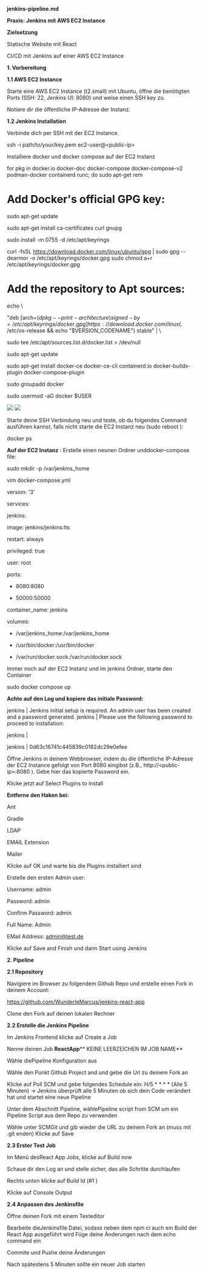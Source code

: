 **jenkins-pipeline.md**

**Praxis: Jenkins mit AWS EC2 Instance**

**Zielsetzung**

Statische Website mit React

CI/CD mit Jenkins auf einer AWS EC2 Instance

**1. Vorbereitung**

**1.1 AWS EC2 Instance**

Starte eine AWS EC2 Instance (t2.small) mit Ubuntu, öffne die benötigten Ports (SSH: 22, Jenkins UI: 8080) und weise einen SSH key zu.

Notiere dir die öffentliche IP-Adresse der Instanz.

**1.2 Jenkins Installation**

Verbinde dich per SSH mit der EC2 Instance.

ssh -i path/to/your/key.pem ec2-user@\<public-ip\>

Installiere docker und docker compose auf der EC2 Instanz

for pkg in docker.io docker-doc docker-compose docker-compose-v2 podman-docker containerd runc; do sudo apt-get rem

# Add Docker's official GPG key:

sudo apt-get update

sudo apt-get install ca-certificates curl gnupg

sudo install -m 0755 -d /etc/apt/keyrings

curl -fsSL https://download.docker.com/linux/ubuntu/gpg | sudo gpg --dearmor -o /etc/apt/keyrings/docker.gpg sudo chmod a+r /etc/apt/keyrings/docker.gpg

# Add the repository to Apt sources:

echo \

"deb [arch=$(dpkg --print-architecture) signed-by=/etc/apt/keyrings/docker.gpg] https://download.docker.com/linux$(. /etc/os-release && echo "$VERSION\_CODENAME") stable" | \

sudo tee /etc/apt/sources.list.d/docker.list \> /dev/null

sudo apt-get update

sudo apt-get install docker-ce docker-ce-cli containerd.io docker-buildx-plugin docker-compose-plugin

sudo groupadd docker

sudo usermod -aG docker $USER

![](RackMultipart20240129-1-52alcw_html_2f00dcce4fc128.png) ![](RackMultipart20240129-1-52alcw_html_309870a8aabfb3d.png)

Starte deine SSH Verbindung neu und teste, ob du folgendes Command ausführen kannst, falls nicht starte die EC2 Instanz neu (sudo reboot ):

docker ps

**Auf der EC2 Instanz** : Erstelle einen neunen Ordner unddocker-compose file:

sudo mkdir -p /var/jenkins\_home

vim docker-compose.yml

version: '3'

services:

jenkins:

image: jenkins/jenkins:lts

restart: always

privileged: true

user: root

ports:

- 8080:8080

- 50000:50000

container\_name: jenkins

volumes:

- /var/jenkins\_home:/var/jenkins\_home

- /usr/bin/docker:/usr/bin/docker

- /var/run/docker.sock:/var/run/docker.sock

Immer noch auf der EC2 Instanz und im jenkins Ordner, starte den Container

sudo docker compose up

**Achte auf den Log und kopiere das initiale Password:**

jenkins | Jenkins initial setup is required. An admin user has been created and a password generated. jenkins | Please use the following password to proceed to installation:

jenkins |

jenkins | 0d63c16741c445839c0182dc29e0efee

Öffne Jenkins in deinem Webbrowser, indem du die öffentliche IP-Adresse der EC2 Instance gefolgt von Port 8080 eingibst (z.B., http://\<public-ip\>:8080 ). Gebe hier das kopierte Password ein.

Klicke jetzt auf Select Plugins to install

**Entferne den Haken bei:**

Ant

Gradle

LDAP

EMAIL Extension

Mailer

Klicke auf OK und warte bis die Plugins installiert sind

Erstelle den ersten Admin user:

Username: admin

Password: admin

Confirm Password: admin

Full Name: Admin

EMail Address: admin@test.de

Klicke auf Save and Finish und dann Start using Jenkins

**2. Pipeline**

**2.1 Repository**

Navigiere im Browser zu folgendem Github Repo und erstelle einen Fork in deinem Account:

https://github.com/WunderleMarcus/jenkins-react-app

Clone den Fork auf deinen lokalen Rechner

**2.2 Erstelle die Jenkins Pipeline**

Im Jenkins Frontend klicke auf Create a Job

Nenne deinen Job **ReactApp**** KEINE LEERZEICHEN IM JOB NAME**

Wähle diePipeline Konfiguration aus

Wähle den Punkt Github Project and und gebe die Url zu deinem Fork an

Klicke auf Poll SCM und gebe folgendes Schedule ein: H/5 \* \* \* \* (Alle 5 Minuten) -\> Jenkins überprüft alle 5 Minuten ob sich dein Code verändert hat und startet eine neue Pipeline

Unter dem Abschnitt Pipeline, wählePipeline script from SCM um ein Pipeline Script aus dem Repo zu verwenden

Wähle unter SCMGit und gib wieder die URL zu deinem Fork an (muss mit .git enden) Klicke auf Save

**2.3 Erster Test Job**

Im Menü desReact App Jobs, klicke auf Build now

Schaue dir den Log an und stelle sicher, das alle Schritte durchlaufen

Rechts unten klicke auf Build Id (#1 )

Klicke auf Console Output

**2.4 Anpassen des Jenkinsfile**

Öffne deinen Fork mit einem Texteditor

Bearbeite dieJenkinsfile Datei, sodass neben dem npm ci auch ein Build der React App ausgeführt wird Füge deine Änderungen nach dem echo command ein

Commite und Pushe deine Änderungen

Nach spätestens 5 Minuten sollte ein neuer Job starten
